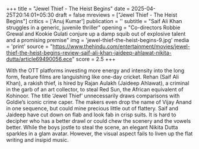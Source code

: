+++
title = "Jewel Thief - The Heist Begins"
date = 2025-04-25T20:14:01+05:30
draft = false
mreviews = ["Jewel Thief - The Heist Begins"]
critics = ['Anuj Kumar']
publication = ''
subtitle = "Saif Ali Khan struggles in a generic, juvenile thriller"
opening = "Co-directors Robbie Grewal and Kookie Gulati conjure up a damp squib out of explosive talent and a promising premise"
img = 'jewel-thief-the-heist-begins-9.jpg'
media = 'print'
source = "https://www.thehindu.com/entertainment/movies/jewel-thief-the-heist-begins-review-saif-ali-khan-jaideep-ahlawat-nikita-dutta/article69490056.ece"
score = 2.5
+++

With the OTT platforms investing more energy and intensity into the long form, feature films are languishing like one-day cricket. Rehan (Saif Ali Khan), a rakish thief, is hired by Rajan Aulakh (Jaideep Ahlawat), a criminal in the garb of an art collector, to steal Red Sun, the African equivalent of Kohinoor. The title ‘Jewel Thief’ unnecessarily draws comparisons with Goldie’s iconic crime caper. The makers even drop the name of Vijay Anand in one sequence, but could mine precious little out of flattery. Saif and Jaideep have cut down on flab and look fab in crisp suits. It is hard to decipher who has a better drawl or could chew the scenery and the vowels better. While the boys jostle to steal the scene, an elegant Nikita Dutta sparkles in a glam avatar. However, the visual aspect fails to liven up the flat writing and insipid music.
